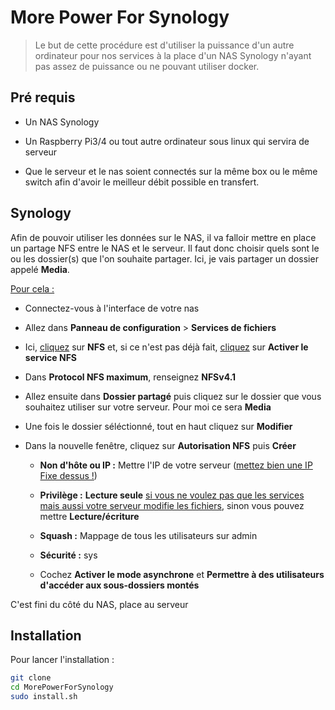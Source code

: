 # More Power For Synology

> Le but de cette procédure est d'utiliser la puissance d'un autre ordinateur pour nos services à la place d'un NAS Synology n'ayant pas assez de puissance ou ne pouvant utiliser docker.

## Pré requis

- Un NAS Synology
  
- Un Raspberry Pi3/4 ou tout autre ordinateur sous linux qui servira de serveur
  
- Que le serveur et le nas soient connectés sur la même box ou le même switch afin d'avoir le meilleur débit possible en transfert.
  

## Synology

Afin de pouvoir utiliser les données sur le NAS, il va falloir mettre en place un partage NFS entre le NAS et le serveur. Il faut donc choisir quels sont le ou les dossier(s) que l'on souhaite partager. Ici, je vais partager un dossier appelé **Media**.

<u>Pour cela :</u>

- Connectez-vous à l'interface de votre nas
  
- Allez dans **Panneau de configuration** > **Services de fichiers**
  
- Ici, <u>cliquez</u> sur **NFS** et, si ce n'est pas déjà fait, <u>cliquez</u> sur **Activer le service NFS**
  
- Dans **Protocol NFS maximum**, renseignez **NFSv4.1**

- Allez ensuite dans **Dossier partagé** puis cliquez sur le dossier que vous souhaitez utiliser sur votre serveur. Pour moi ce sera **Media**
  
- Une fois le dossier séléctionné, tout en haut cliquez sur **Modifier**
  
- Dans la nouvelle fenêtre, cliquez sur **Autorisation NFS** puis **Créer**
  
  - **Non d'hôte ou IP :** Mettre l'IP de votre serveur (<u>mettez bien une IP Fixe dessus !</u>)
    
  - **Privilège :** **Lecture seule** <u>si vous ne voulez pas que les services mais aussi votre serveur modifie les fichiers</u>, sinon vous pouvez mettre **Lecture/écriture**
    
  - **Squash :** Mappage de tous les utilisateurs sur admin
    
  - **Sécurité :** sys
    
  - Cochez **Activer le mode asynchrone** et **Permettre à des utilisateurs d'accéder aux sous-dossiers montés**

C'est fini du côté du NAS, place au serveur

## Installation
Pour lancer l'installation :
```bash
git clone 
cd MorePowerForSynology
sudo install.sh
```
